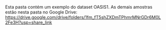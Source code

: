 Esta pasta contém um exemplo do dataset OASIS1.
As demais amostras estão nesta pasta no Google Drive:
https://drive.google.com/drive/folders/1fm_fT5shZXDmTPhmrMNrGDr6M0L2Fe3H?usp=share_link
